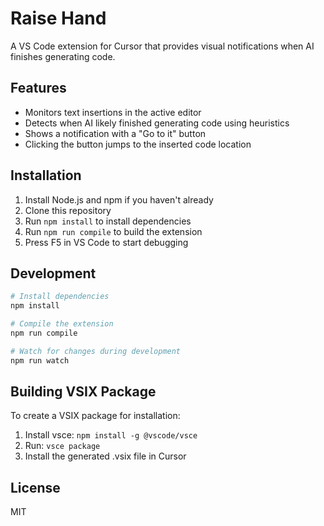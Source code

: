 # Raise Hand

A VS Code extension for Cursor that provides visual notifications when AI finishes generating code.

## Features

- Monitors text insertions in the active editor
- Detects when AI likely finished generating code using heuristics
- Shows a notification with a "Go to it" button
- Clicking the button jumps to the inserted code location

## Installation

1. Install Node.js and npm if you haven't already
2. Clone this repository
3. Run `npm install` to install dependencies
4. Run `npm run compile` to build the extension
5. Press F5 in VS Code to start debugging

## Development

```bash
# Install dependencies
npm install

# Compile the extension
npm run compile

# Watch for changes during development
npm run watch
```

## Building VSIX Package

To create a VSIX package for installation:

1. Install vsce: `npm install -g @vscode/vsce`
2. Run: `vsce package`
3. Install the generated .vsix file in Cursor

## License

MIT